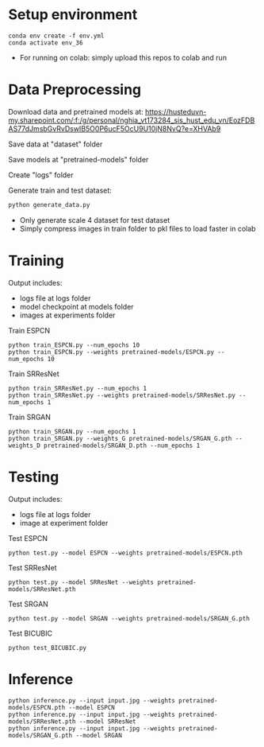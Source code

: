 Setup environment
===
```
conda env create -f env.yml
conda activate env_36
```
- For running on colab: simply upload this repos to colab and run

Data Preprocessing
===
Download data and pretrained models at: https://husteduvn-my.sharepoint.com/:f:/g/personal/nghia_vt173284_sis_hust_edu_vn/EozFDBAS77dJmsbGvRvDswIB5O0P6ucF5OcU9U10jN8NvQ?e=XHVAb9

Save data at "dataset" folder

Save models at "pretrained-models" folder

Create "logs" folder

Generate train and test dataset:
```bash
python generate_data.py
```
- Only generate scale 4 dataset for test dataset
- Simply compress images in train folder to pkl files to load faster in colab

Training
===
Output includes:
- logs file at logs folder
- model checkpoint at models folder
- images at experiments folder

Train ESPCN
```
python train_ESPCN.py --num_epochs 10
python train_ESPCN.py --weights pretrained-models/ESPCN.py --num_epochs 10
```
Train SRResNet
```
python train_SRResNet.py --num_epochs 1
python train_SRResNet.py --weights pretrained-models/SRResNet.py --num_epochs 1
```
Train SRGAN
```
python train_SRGAN.py --num_epochs 1
python train_SRGAN.py --weights_G pretrained-models/SRGAN_G.pth --weights_D pretrained-models/SRGAN_D.pth --num_epochs 1
```
Testing
===
Output includes:
- logs file at logs folder
- image at experiment folder

Test ESPCN
```
python test.py --model ESPCN --weights pretrained-models/ESPCN.pth
```
Test SRResNet
```
python test.py --model SRResNet --weights pretrained-models/SRResNet.pth
```
Test SRGAN
```
python test.py --model SRGAN --weights pretrained-models/SRGAN_G.pth
```
Test BICUBIC
```
python test_BICUBIC.py
```
Inference
===
```
python inference.py --input input.jpg --weights pretrained-models/ESPCN.pth --model ESPCN
python inference.py --input input.jpg --weights pretrained-models/SRResNet.pth --model SRResNet
python inference.py --input input.jpg --weights pretrained-models/SRGAN_G.pth --model SRGAN
```
